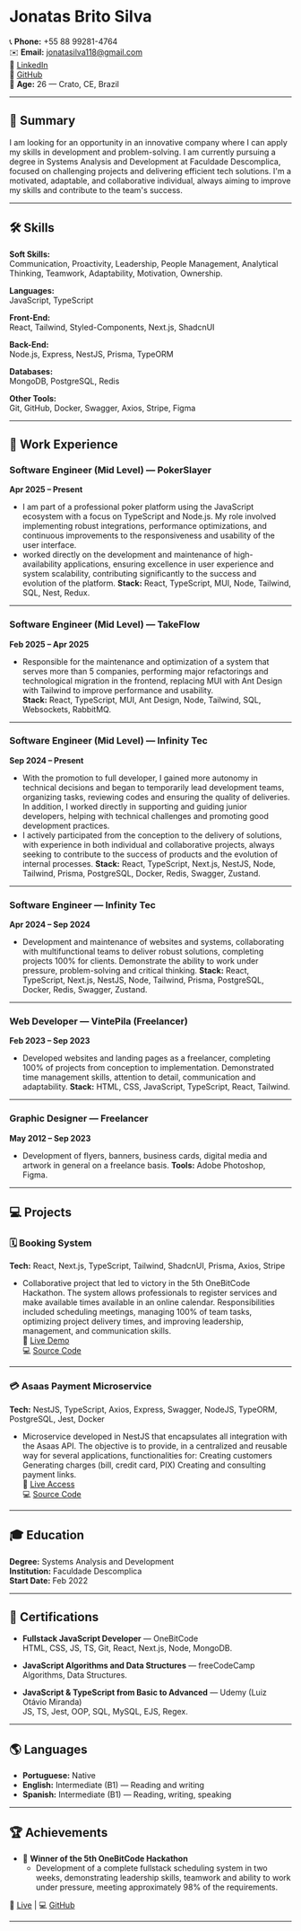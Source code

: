 # Jonatas Brito Silva

📞 **Phone:** +55 88 99281-4764  
✉️ **Email:** jonatasilva118@gmail.com  
🔗 [LinkedIn](https://www.linkedin.com/in/jscodedevelopment)  
🔗 [GitHub](https://github.com/JsCodeDevlopment)  
📍 **Age:** 26 — Crato, CE, Brazil

---

## 🎯 Summary

I am looking for an opportunity in an innovative company where I can apply my skills in development and problem-solving. I am currently pursuing a degree in Systems Analysis and Development at Faculdade Descomplica, focused on challenging projects and delivering efficient tech solutions. I'm a motivated, adaptable, and collaborative individual, always aiming to improve my skills and contribute to the team's success.

---

## 🛠 Skills

**Soft Skills:**  
Communication, Proactivity, Leadership, People Management, Analytical Thinking, Teamwork, Adaptability, Motivation, Ownership.

**Languages:**  
JavaScript, TypeScript

**Front-End:**  
React, Tailwind, Styled-Components, Next.js, ShadcnUI

**Back-End:**  
Node.js, Express, NestJS, Prisma, TypeORM

**Databases:**  
MongoDB, PostgreSQL, Redis

**Other Tools:**  
Git, GitHub, Docker, Swagger, Axios, Stripe, Figma

---

## 💼 Work Experience

### Software Engineer (Mid Level) — **PokerSlayer**

**Apr 2025 – Present**

- I am part of a professional poker platform using the JavaScript ecosystem with a focus on TypeScript and Node.js. My role involved implementing robust integrations, performance optimizations, and continuous improvements to the responsiveness and usability of the user interface.
- worked directly on the development and maintenance of high-availability applications, ensuring excellence in user experience and system scalability, contributing significantly to the success and evolution of the platform.
  **Stack:** React, TypeScript, MUI, Node, Tailwind, SQL, Nest, Redux.

---

### Software Engineer (Mid Level) — **TakeFlow**

**Feb 2025 – Apr 2025**

- Responsible for the maintenance and optimization of a system that serves more than 5 companies,
  performing major refactorings and technological migration in the frontend, replacing MUI with Ant Design with
  Tailwind to improve performance and usability.  
   **Stack:** React, TypeScript, MUI, Ant Design, Node, Tailwind, SQL, Websockets, RabbitMQ.

---

### Software Engineer (Mid Level) — **Infinity Tec**

**Sep 2024 – Present**

- With the promotion to full developer, I gained more autonomy in technical decisions and began to temporarily lead development teams, organizing tasks, reviewing codes and ensuring the quality of deliveries. In addition, I worked directly in supporting and guiding junior developers, helping with technical challenges and promoting good development practices.
- I actively participated from the conception to the delivery of solutions, with experience in both individual and collaborative projects, always seeking to contribute to the success of products and the evolution of internal processes.
  **Stack:** React, TypeScript, Next.js, NestJS, Node, Tailwind, Prisma, PostgreSQL, Docker, Redis, Swagger, Zustand.

---

### Software Engineer — **Infinity Tec**

**Apr 2024 – Sep 2024**

- Development and maintenance of websites and systems, collaborating with multifunctional teams to deliver robust solutions, completing projects 100% for clients. Demonstrate the ability to work under pressure, problem-solving and critical thinking.
  **Stack:** React, TypeScript, Next.js, NestJS, Node, Tailwind, Prisma, PostgreSQL, Docker, Redis, Swagger, Zustand.

---

### Web Developer — **VintePila (Freelancer)**

**Feb 2023 – Sep 2023**

- Developed websites and landing pages as a freelancer, completing 100% of projects from conception to implementation. Demonstrated time management skills, attention to detail, communication and adaptability.
  **Stack:** HTML, CSS, JavaScript, TypeScript, React, Tailwind.

---

### Graphic Designer — **Freelancer**

**May 2012 – Sep 2023**

- Development of flyers, banners, business cards, digital media and artwork in general on a freelance basis.
  **Tools:** Adobe Photoshop, Figma.

---

## 💻 Projects

### 🗓 Booking System

**Tech:** React, Next.js, TypeScript, Tailwind, ShadcnUI, Prisma, Axios, Stripe

- Collaborative project that led to victory in the 5th OneBitCode Hackathon. The system allows professionals to register services and make available times available in an online calendar. Responsibilities included scheduling meetings, managing 100% of team tasks, optimizing project delivery times, and improving leadership, management, and communication skills.  
  🔗 [Live Demo](https://agendae-six.vercel.app/)  
  💻 [Source Code](https://github.com/evertonccarvalho/sistema-agendamentos)

---

### 💳 Asaas Payment Microservice

**Tech:** NestJS, TypeScript, Axios, Express, Swagger, NodeJS, TypeORM, PostgreSQL, Jest, Docker

- Microservice developed in NestJS that encapsulates all integration with the Asaas API. The objective is to provide, in a centralized and reusable way for several applications, functionalities for: Creating customers Generating charges (bill, credit card, PIX) Creating and consulting payment links.  
  🔗 [Live Access](https://asaas-payment-microservice.vercel.app/)  
  💻 [Source Code](https://github.com/JsCodeDevlopment/asaas-payment-microservice)

---

## 🎓 Education

**Degree:** Systems Analysis and Development  
**Institution:** Faculdade Descomplica  
**Start Date:** Feb 2022

---

## 📜 Certifications

- **Fullstack JavaScript Developer** — OneBitCode  
  HTML, CSS, JS, TS, Git, React, Next.js, Node, MongoDB.

- **JavaScript Algorithms and Data Structures** — freeCodeCamp  
  Algorithms, Data Structures.

- **JavaScript & TypeScript from Basic to Advanced** — Udemy (Luiz Otávio Miranda)  
  JS, TS, Jest, OOP, SQL, MySQL, EJS, Regex.

---

## 🌎 Languages

- **Portuguese:** Native
- **English:** Intermediate (B1) — Reading and writing
- **Spanish:** Intermediate (B1) — Reading, writing, speaking

---

## 🏆 Achievements

- 🥇 **Winner of the 5th OneBitCode Hackathon**
  - Development of a complete fullstack scheduling system in two weeks, demonstrating leadership skills, teamwork and ability to work under pressure, meeting approximately 98% of the requirements.

🔗 [Live](https://agendae-six.vercel.app/) | 💻 [GitHub](https://github.com/evertonccarvalho/sistema-agendamentos)

---